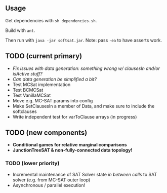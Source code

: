 ## Usage

Get dependencies with `sh dependencies.sh`.

Build with `ant`.

Then run with `java -jar softsat.jar`.
Note: pass `-ea` to have asserts work.

## TODO (current primary)
* *Fix issues with data generation: something wrong w/ clausesIn and/or isActive stuff?*
* *Can data generation be simplified a bit?*
* Test MCSat implementation
* Test BCMCSat
* Test VanillaMCSat
* Move e.g. MC-SAT params into config
* Make SetClausesIn a member of Data, and make sure to include the softclauses
* Write independent test for varToClause arrays (in progress)

## TODO (new components)
* **Conditional games for relative marginal comparisons**
* **JunctionTreeSAT & non-fully-connected data topology!**

### TODO (lower priority)
* Incremental maintenance of SAT Solver state *in between calls* to SAT solver (e.g. from MC-SAT outer loop)
* Asynchronous / parallel execution!
